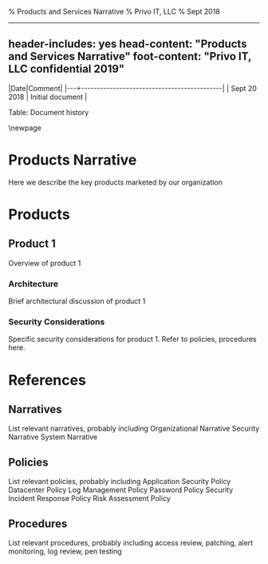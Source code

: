 % Products and Services Narrative
% Privo IT, LLC
% Sept 2018

---
header-includes: yes
head-content: "Products and Services Narrative"
foot-content: "Privo IT, LLC confidential 2019"
---



|Date|Comment|
|---+--------------------------------------------|
| Sept 20 2018 | Initial document |

Table: Document history


\newpage


# Products Narrative

Here we describe the key products marketed by our organization

# Products

## Product 1

Overview of product 1

### Architecture

Brief architectural discussion of product 1

### Security Considerations

Specific security considerations for product 1. Refer to policies, procedures here.

# References

## Narratives

List relevant narratives, probably including
Organizational Narrative
Security Narrative
System Narrative

## Policies

List relevant policies, probably including
Application Security Policy
Datacenter Policy
Log Management Policy
Password Policy
Security Incident Response Policy
Risk Assessment Policy

## Procedures

List relevant procedures, probably including access review, patching, alert monitoring, log review, pen testing

